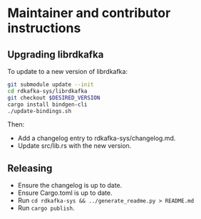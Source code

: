 # Maintainer and contributor instructions

## Upgrading librdkafka

To update to a new version of librdkafka:

``` bash
git submodule update --init
cd rdkafka-sys/librdkafka
git checkout $DESIRED_VERSION
cargo install bindgen-cli
./update-bindings.sh
```

Then:

  * Add a changelog entry to rdkafka-sys/changelog.md.
  * Update src/lib.rs with the new version.

## Releasing

* Ensure the changelog is up to date.
* Ensure Cargo.toml is up to date.
* Run `cd rdkafka-sys && ../generate_readme.py > README.md`
* Run `cargo publish`.
